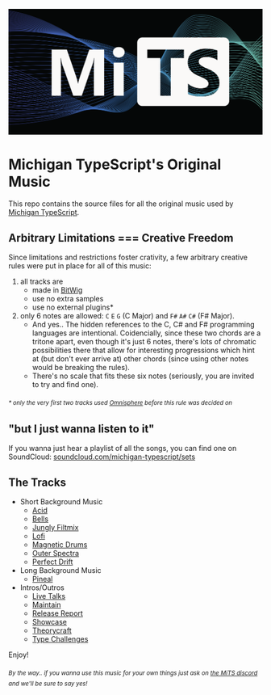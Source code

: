 
<p align="center">
  <img src="./MiTS.png">
</p>

# Michigan TypeScript's Original Music

This repo contains the source files for all the original music used by [Michigan TypeScript](https://www.youtube.com/@MichiganTypeScript/videos).

## Arbitrary Limitations === Creative Freedom

Since limitations and restrictions foster crativity, a few arbitrary creative rules were put in place for all of this music:

1. all tracks are
    - made in [BitWig](https://www.bitwig.com)
    - use no extra samples
    - use no external plugins*
1. only 6 notes are allowed: `C` `E` `G` (C Major) and `F#` `A#` `C#` (F# Major).
    - And yes..  The hidden references to the C, C# and F# programming languages are intentional.  Coidencially, since these two chords are a tritone apart, even though it's just 6 notes, there's lots of chromatic possibilities there that allow for interesting progressions which hint at (but don't ever arrive at) other chords (since using other notes would be breaking the rules).
    - There's no scale that fits these six notes (seriously, you are invited to try and find one).

<sub>_* only the very first two tracks used [Omnisphere](https://www.spectrasonics.net/products/omnisphere) before this rule was decided on_<sub>

## "but I just wanna listen to it"

If you wanna just hear a playlist of all the songs, you can find one on SoundCloud: [soundcloud.com/michigan-typescript/sets](https://soundcloud.com/michigan-typescript/sets)

## The Tracks

- Short Background Music
  - [Acid](./short-background/acid/README.md)
  - [Bells](./short-background/bells/README.md)
  - [Jungly Filtmix](./short-background/jungly-filtmix/README.md)
  - [Lofi](./short-background/lofi/README.md)
  - [Magnetic Drums](./short-background/magnetic-drums/README.md)
  - [Outer Spectra](./short-background/outer-spectra/README.md)
  - [Perfect Drift](./short-background/perfect-drift/README.md)
- Long Background Music
  - [Pineal](./long-background/pineal/README.md)
- Intros/Outros
  - [Live Talks](./intros-outros/live-talks/README.md)
  - [Maintain](./intros-outros/maintain/README.md)
  - [Release Report](./intros-outros/release-report/README.md)
  - [Showcase](./intros-outros/showcase/README.md)
  - [Theorycraft](./intros-outros/theorycraft/README.md)
  - [Type Challenges](./intros-outros/type-challenges/README.md)

Enjoy!

<sub>_By the way.. if you wanna use this music for your own things just ask on [the MiTS discord](https://discord.michigantypescript.com) and we'll be sure to say yes!_</sub>